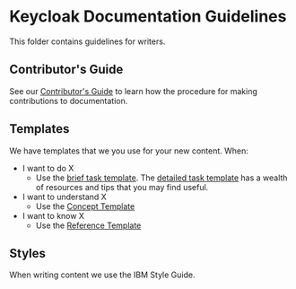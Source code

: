 Keycloak Documentation Guidelines
======================

This folder contains guidelines for writers.

Contributor's Guide
-------------------

See our [Contributor's Guide](contributing.adoc) to learn how the procedure for making contributions to documentation.

Templates
---------

We have templates that we you use for your new content. When:

* I want to do X
  * Use the [brief task template](template_task_brief.adoc). The [detailed task template](template_task.adoc) has a wealth of resources and tips that you may find useful.
* I want to understand X
  * Use the [Concept Template](template_concept.adoc)
* I want to know X
  * Use the [Reference Template](template_reference.adoc)

Styles
------

When writing content we use the IBM Style Guide.